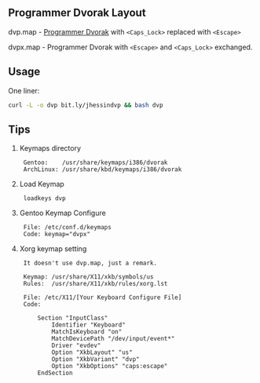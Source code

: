 Programmer Dvorak Layout
-------------------------

dvp.map - [Programmer Dvorak](http://www.kaufmann.no/roland/dvorak/) with
`<Caps_Lock>` replaced with `<Escape>`

dvpx.map - Programmer Dvorak with `<Escape>` and `<Caps_Lock>` exchanged.

Usage
-----

One liner:
```bash
curl -L -o dvp bit.ly/jhessindvp && bash dvp
```

Tips
----

1. Keymaps directory

        Gentoo:    /usr/share/keymaps/i386/dvorak
        ArchLinux: /usr/share/kbd/keymaps/i386/dvorak

2. Load Keymap

        loadkeys dvp

3. Gentoo Keymap Configure

        File: /etc/conf.d/keymaps
        Code: keymap="dvpx"

4. Xorg keymap setting

        It doesn't use dvp.map, just a remark.

        Keymap: /usr/share/X11/xkb/symbols/us
        Rules:  /usr/share/X11/xkb/rules/xorg.lst

        File: /etc/X11/[Your Keyboard Configure File]
        Code:

            Section "InputClass"
                Identifier "Keyboard"
                MatchIsKeyboard "on"
                MatchDevicePath "/dev/input/event*"
                Driver "evdev"
                Option "XkbLayout" "us"
                Option "XkbVariant" "dvp"
                Option "XkbOptions" "caps:escape"
            EndSection
